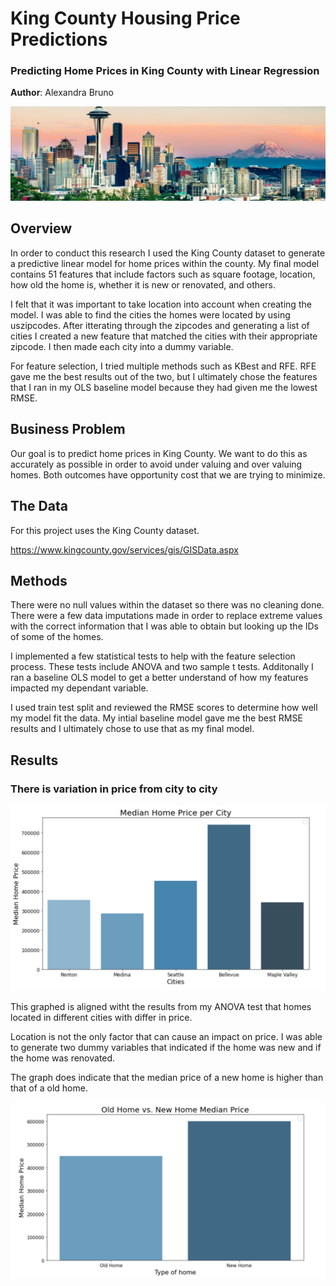 # King County Housing Price Predictions

### Predicting Home Prices in King County with Linear Regression 

**Author**: Alexandra Bruno 

![seattle](./pictures/seattle.png)

## Overview

In order to conduct this research I used the King County dataset to generate a predictive linear model for home prices within the county. My final model contains 51 features that include factors such as square footage, location, how old the home is, whether it is new or renovated, and others. 

I felt that it was important to take location into account when creating the model. I was able to find the cities the homes were located by using uszipcodes. After itterating through the zipcodes and generating a list of cities I created a new feature that matched the cities with their appropriate zipcode. I then made each city into a dummy variable. 

For feature selection, I tried multiple methods such as KBest and RFE. RFE gave me the best results out of the two, but I ultimately chose the features that I ran in my OLS baseline model because they had given me the lowest RMSE. 

## Business Problem

Our goal is to predict home prices in King County. We want to do this as accurately as possible in order to avoid under valuing and over valuing homes. Both outcomes have opportunity cost that we are trying to minimize. 

## The Data

For this project uses the King County dataset. 

https://www.kingcounty.gov/services/gis/GISData.aspx

## Methods

There were no null values within the dataset so there was no cleaning done. There were a few data imputations made in order to replace extreme values with the correct information that I was able to obtain but looking up the IDs of some of the homes. 

I implemented a few statistical tests to help with the feature selection process. These tests include ANOVA and two sample t tests. Additonally I ran a baseline OLS model to get a better understand of how my features impacted my dependant variable. 

I used train test split and reviewed the RMSE scores to determine how well my model fit the data. My intial baseline model gave me the best RMSE results and I ultimately chose to use that as my final model. 

## Results

### There is variation in price from city to city 

![cities](./pictures/cities.png)

This graphed is aligned witht the results from my ANOVA test that homes located in different cities with differ in price. 

Location is not the only factor that can cause an impact on price. I was able to generate two dummy variables that indicated if the home was new and if the home was renovated. 

The graph does indicate that the median price of a new home is higher than that of a old home. 

![newvsold](./pictures/newvsold.png)

